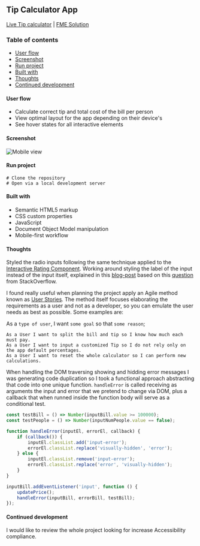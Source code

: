 ## Tip Calculator App
[Live Tip calculator](https://alexcumplido.github.io/frontend-mentor/tip-calculator/) | [FME Solution](https://www.frontendmentor.io/solutions/dynamically-javascript-bar-chart-j6zOow7w2c)

### Table of contents
- [User flow](#user-flow)
- [Screenshot](#screenshot)
- [Run project](#run-project)
- [Built with](#built-with)
- [Thoughts](#thoughts)
- [Continued development](#continued-development)

#### User flow
- Calculate correct tip and total cost of the bill per person
- View  optimal layout for the app depending on their device's
- See hover states for all interactive elements

#### Screenshot
![Mobile view](./design/mobile-design.jpg)

#### Run project
```
# Clone the repository
# Open via a local development server
```

#### Built with
- Semantic HTML5 markup
- CSS custom properties
- JavaScript
- Document Object Model manipulation
- Mobile-first workflow

#### Thoughts
Styled the radio inputs following the same technique applied to the [Interactive Rating Component](https://github.com/alexcumplido/frontend-mentor/tree/main/rating-modal#thoughts). Working around styling the label of the input instead of the input itself, explained in this [blog-post](https://markheath.net/post/customize-radio-button-css) based on this [question](https://stackoverflow.com/questions/4641752/css-how-to-style-a-selected-radio-buttons-label) from StackOverflow.

I found really useful when planning the project apply an Agile method known as [User Stories](https://www.mountaingoatsoftware.com/agile/user-stories). The method itself focuses elaborating the requirements as a user and not as a developer, so you can emulate the user needs as best as possible. Some examples are:

As a `type of user`, I want `some goal` so that `some reason`;

    As a User I want to split the bill and tip so I know how much each must pay.
    As a User I want to input a customized Tip so I do not rely only on the app default percentages.
    As a User I want to reset the whole calculator so I can perform new calculations.

 When handling the DOM traversing showing and hidding error messages I was generating code duplication so I took a functional approach abstracting that code into one unique function. `handleError` is called receiving as arguments the input and error that we pretend to change via DOM, plus a callback that when runned inside the function body will serve as a conditional test. 

```js
const testBill = () => Number(inputBill.value >= 100000);
const testPeople = () => Number(inputNumPeople.value == false);

function handleError(inputEl, errorEl, callback) {
    if (callback()) {
        inputEl.classList.add('input-error');
        errorEl.classList.replace('visually-hidden', 'error');
    } else {
        inputEl.classList.remove('input-error');
        errorEl.classList.replace('error', 'visually-hidden');
    }
}

inputBill.addEventListener('input', function () {
    updatePrice();
    handleError(inputBill, errorBill, testBill);
});
```

#### Continued development
I would like to review the whole project looking for increase Accessibility compliance.
